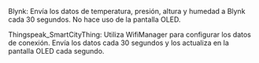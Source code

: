 Blynk: Envía los datos de temperatura, presión, altura y humedad a Blynk
cada 30 segundos. No hace uso de la pantalla OLED.

Thingspeak_SmartCityThing: Utiliza WifiManager para configurar los datos
de conexión. Envía los datos cada 30 segundos y los actualiza en la
pantalla OLED cada segundo.
